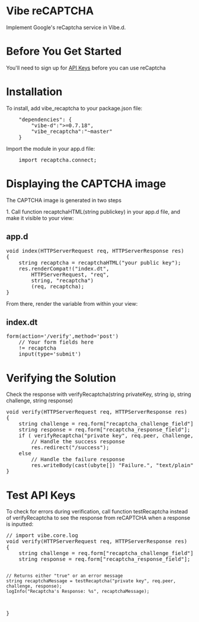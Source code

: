 <h1>Vibe reCAPTCHA</h1>
<!-- <p>===============================</p> -->
<p>Implement Google's reCaptcha service in Vibe.d.</p>

<h1>Before You Get Started</h1>
<!-- <p>===============================</p> -->
<p>You'll need to sign up for <a href="https://www.google.com/recaptcha/admin/create">API Keys</a> before you can use reCaptcha</p>

<h1>Installation</h1>
<!-- <p>===============================</p> -->
<p>To install, add vibe_recaptcha to your package.json file:</p>
<pre>
	"dependencies": {
		"vibe-d":">=0.7.18",
		"vibe_recaptcha":"~master"
	}
</pre>

<p>Import the module in your app.d file:</p>
<pre>
	import recaptcha.connect;
</pre>

<h1>Displaying the CAPTCHA image</h1>
<!-- <p>===============================</p> -->
<p>The CAPTCHA image is generated in two steps</p>
<p>1. Call function recaptchaHTML(string publickey) in your app.d file, and make it visible to your view:</p>

<h2>app.d</h2>
<pre>
void index(HTTPServerRequest req, HTTPServerResponse res)
{
	string recaptcha = recaptchaHTML("your public key");
	res.renderCompat!("index.dt",
		HTTPServerRequest, "req",
		string, "recaptcha")
		(req, recaptcha);
}
</pre>
<p>From there, render the variable from within your view:</p>
<h2>index.dt</h2>
<pre>
form(action='/verify',method='post')
	// Your form fields here
	!= recaptcha
	input(type='submit')
</pre>

<h1>Verifying the Solution</h1>
<!-- <p>===============================</p> -->
<p>Check the response with verifyRecaptcha(string privateKey, string ip, string challenge, string response)</p>
<pre>
void verify(HTTPServerRequest req, HTTPServerResponse res)
{
	string challenge = req.form["recaptcha_challenge_field"];
	string response = req.form["recaptcha_response_field"];
	if ( verifyRecaptcha("private key", req.peer, challenge, response) )
		// Handle the success response
		res.redirect("/success");
	else
		// Handle the failure response
		res.writeBody(cast(ubyte[]) "Failure.", "text/plain");
}
</pre>

<h1>Test API Keys</h1>
<!-- <p>===============================</p> -->
<p>To check for errors during verification, call function testRecaptcha instead of verifyRecaptcha to see the response from reCAPTCHA when a response is inputted:</p>
<pre>
// import vibe.core.log
void verify(HTTPServerRequest req, HTTPServerResponse res)
{
	string challenge = req.form["recaptcha_challenge_field"];
	string response = req.form["recaptcha_response_field"];

	// Returns either "true" or an error message
	string recaptchaMessage = testRecaptcha("private key", req.peer, challenge, response);
	logInfo("Recaptcha's Response: %s", recaptchaMessage);
}
</pre>